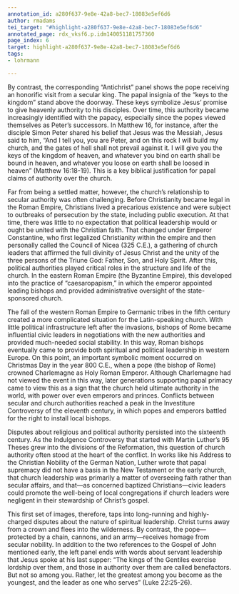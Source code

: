 ```yaml
---
annotation_id: a280f637-9e8e-42a8-bec7-18083e5ef6d6
author: rmadams
tei_target: "#highlight-a280f637-9e8e-42a8-bec7-18083e5ef6d6"
annotated_page: rdx_vksf6.p.idm140051181757360
page_index: 6
target: highlight-a280f637-9e8e-42a8-bec7-18083e5ef6d6
tags:
- lohrmann

---
```

By contrast, the corresponding “Antichrist” panel shows the pope receiving an honorific visit from a secular king. The papal insignia of the “keys to the kingdom” stand above the doorway. These keys symbolize Jesus’ promise to give heavenly authority to his disciples. Over time, this authority became increasingly identified with the papacy, especially since the popes viewed themselves as Peter’s successors. In Matthew 16, for instance, after the disciple Simon Peter shared his belief that Jesus was the Messiah, Jesus said to him, “And I tell you, you are Peter, and on this rock I will build my church, and the gates of hell shall not prevail against it. I will give you the keys of the kingdom of heaven, and whatever you bind on earth shall be bound in heaven, and whatever you loose on earth shall be loosed in heaven” (Matthew 16:18-19). This is a key biblical justification for papal claims of authority over the church. 

Far from being a settled matter, however, the church’s relationship to secular authority was often challenging. Before Christianity became legal in the Roman Empire, Christians lived a precarious existence and were subject to outbreaks of persecution by the state, including public execution. At that time, there was little to no expectation that political leadership would or ought be united with the Christian faith. That changed under Emperor Constantine, who first legalized Christianity within the empire and then personally called the Council of Nicea (325 C.E.), a gathering of church leaders that affirmed the full divinity of Jesus Christ and the unity of the three persons of the Triune God: Father, Son, and Holy Spirit. After this, political authorities played critical roles in the structure and life of the church. In the eastern Roman Empire (the Byzantine Empire), this developed into the practice of “caesaropapism,” in which the emperor appointed leading bishops and provided administrative oversight of the state-sponsored church. 

The fall of the western Roman Empire to Germanic tribes in the fifth century created a more complicated situation for the Latin-speaking church. With little political infrastructure left after the invasions, bishops of Rome became influential civic leaders in negotiations with the new authorities and provided much-needed social stability. In this way, Roman bishops eventually came to provide both spiritual and political leadership in western Europe. On this point, an important symbolic moment occurred on Christmas Day in the year 800 C.E., when a pope (the bishop of Rome) crowned Charlemagne as Holy Roman Emperor. Although Charlemagne had not viewed the event in this way, later generations supporting papal primacy came to view this as a sign that the church held ultimate authority in the world, with power over even emperors and princes. Conflicts between secular and church authorities reached a peak in the Investiture Controversy of the eleventh century, in which popes and emperors battled for the right to install local bishops. 

Disputes about religious and political authority persisted into the sixteenth century. As the Indulgence Controversy that started with Martin Luther’s 95 Theses grew into the divisions of the Reformation, this question of church authority often stood at the heart of the conflict. In works like his Address to the Christian Nobility of the German Nation, Luther wrote that papal supremacy did not have a basis in the New Testament or the early church, that church leadership was primarily a matter of overseeing faith rather than secular affairs, and that—as concerned baptized Christians—civic leaders could promote the well-being of local congregations if church leaders were negligent in their stewardship of Christ’s gospel. 

This first set of images, therefore, taps into long-running and highly-charged disputes about the nature of spiritual leadership. Christ turns away from a crown and flees into the wilderness. By contrast, the pope—protected by a chain, cannons, and an army—receives homage from secular nobility. In addition to the two references to the Gospel of John mentioned early, the left panel ends with words about servant leadership that Jesus spoke at his last supper: “The kings of the Gentiles exercise lordship over them, and those in authority over them are called benefactors. But not so among you. Rather, let the greatest among you become as the youngest, and the leader as one who serves” (Luke 22:25-26). 